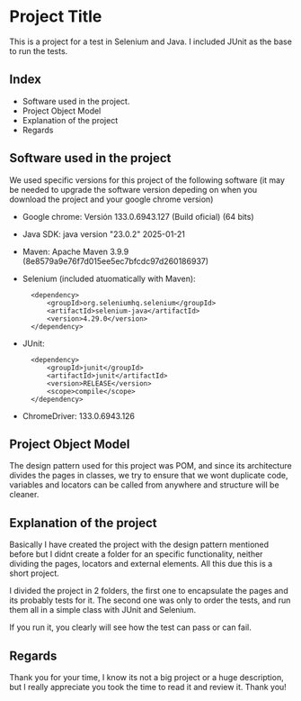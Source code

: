 
# Project Title

This is a project for a test in Selenium and Java. I included JUnit as the base to run the tests.

## Index

- Software used in the project.
- Project Object Model
- Explanation of the project
- Regards

## Software used in the project

We used specific versions for this project of the following software (it may be needed to upgrade the software version depeding on when you download the project and your google chrome version)

- Google chrome: Versión 133.0.6943.127 (Build oficial) (64 bits)
- Java SDK: java version "23.0.2" 2025-01-21
- Maven: Apache Maven 3.9.9 (8e8579a9e76f7d015ee5ec7bfcdc97d260186937)
- Selenium (included atuomatically with Maven):

        <dependency>
            <groupId>org.seleniumhq.selenium</groupId>
            <artifactId>selenium-java</artifactId>
            <version>4.29.0</version>
        </dependency>
- JUnit:

        <dependency>
            <groupId>junit</groupId>
            <artifactId>junit</artifactId>
            <version>RELEASE</version>
            <scope>compile</scope>
        </dependency>
- ChromeDriver: 133.0.6943.126

## Project Object Model

The design pattern used for this project was POM, and since its architecture divides the pages in classes, we try to ensure that we wont duplicate code, variables and locators can be called from anywhere and structure will be cleaner.

## Explanation of the project

Basically I have created the project with the design pattern mentioned before but I didnt create a folder for an specific functionality, neither dividing the pages, locators and external elements. All this due this is a short project.

I divided the project in 2 folders, the first one to encapsulate the pages and its probably tests for it. The second one was only to order the tests, and run them all in a simple class with JUnit and Selenium.

If you run it, you clearly will see how the test can pass or can fail.

## Regards

Thank you for your time, I know its not a big project or a huge description, but I really appreciate you took the time to read it and review it. Thank you!